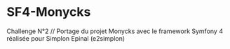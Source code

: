 # SF4-Monycks
Challenge N°2 // Portage du projet Monycks avec le framework Symfony 4 réalisée pour Simplon Epinal (e2simplon) 
